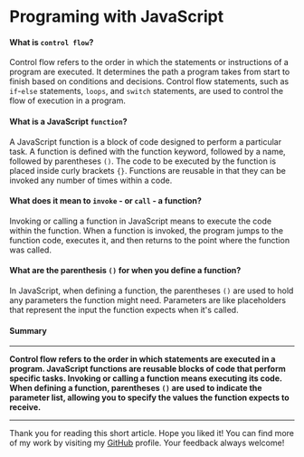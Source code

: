 # Programing with JavaScript

#### What is `control flow`?

Control flow refers to the order in which the statements or instructions of a 
program are executed. It determines the path a program takes from start to 
finish based on conditions and decisions. Control flow statements, such as 
`if`-`else` statements, `loops`, and `switch` statements, are used to control 
the flow of execution in a program.

#### What is a JavaScript `function`?

A JavaScript function is a block of code designed to perform a particular task. 
A function is defined with the function keyword, followed by a name, followed 
by parentheses `()`. The code to be executed by the function is placed inside curly 
brackets `{}`. Functions are reusable in that they can be invoked any number of 
times within a code.

#### What does it mean to `invoke` - or `call` - a function?

Invoking or calling a function in JavaScript means to execute the code within the 
function. When a function is invoked, the program jumps to the function code, 
executes it, and then returns to the point where the function was called.

#### What are the parenthesis `()` for when you define a function?

In JavaScript, when defining a function, the parentheses `()` are used to hold any 
parameters the function might need. Parameters are like placeholders that 
represent the input the function expects when it's called.

#### **Summary**

***

**Control flow refers to the order in which statements are executed in a program. 
JavaScript functions are reusable blocks of code that perform specific tasks. 
Invoking or calling a function means executing its code. When defining a function, 
parentheses `()` are used to indicate the parameter list, allowing you to specify 
the values the function expects to receive.**

***

Thank you for reading this short article. Hope you liked it!
You can find more of my work by visiting my [GitHub](https://github.com/MisterVaidas) profile.
Your feedback always welcome!